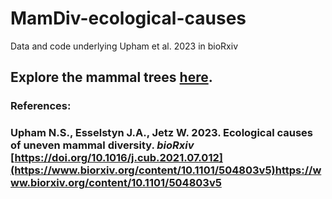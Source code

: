 # MamDiv-ecological-causes
 Data and code underlying Upham et al. 2023 in bioRxiv

## Explore the mammal trees [here](http://vertlife.org/data/mammals).

### References:
### Upham N.S., Esselstyn J.A., Jetz W. 2023. Ecological causes of uneven mammal diversity. _bioRxiv_ [https://doi.org/10.1016/j.cub.2021.07.012](https://www.biorxiv.org/content/10.1101/504803v5)https://www.biorxiv.org/content/10.1101/504803v5
